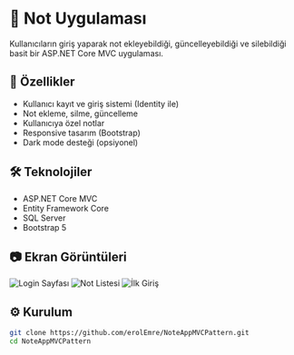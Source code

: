 # 📝 Not Uygulaması

Kullanıcıların giriş yaparak not ekleyebildiği, güncelleyebildiği ve silebildiği basit bir ASP.NET Core MVC uygulaması.

## 🚀 Özellikler

- Kullanıcı kayıt ve giriş sistemi (Identity ile)
- Not ekleme, silme, güncelleme
- Kullanıcıya özel notlar
- Responsive tasarım (Bootstrap)
- Dark mode desteği (opsiyonel)

## 🛠️ Teknolojiler

- ASP.NET Core MVC
- Entity Framework Core
- SQL Server
- Bootstrap 5

## 📷 Ekran Görüntüleri

![Login Sayfası](https://i.imgur.com/mQztYSs.png)
![Not Listesi](https://i.imgur.com/M7xhgsy.png)
![İlk Giriş](https://i.imgur.com/2QJj8FW.png)

## ⚙️ Kurulum

```bash
git clone https://github.com/erolEmre/NoteAppMVCPattern.git
cd NoteAppMVCPattern
